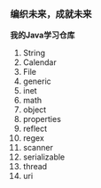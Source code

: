 ### 编织未来，成就未来

**我的Java学习仓库**

1. String
2. Calendar
3. File
4. generic
5. inet
6. math
7. object
8. properties
9. reflect
10. regex
11. scanner
12. serializable
13. thread
14. uri